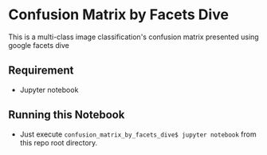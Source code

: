# Confusion Matrix by Facets Dive
This is a multi-class image classification's confusion matrix presented using google facets dive

## Requirement
- Jupyter notebook

## Running this Notebook
- Just execute `confusion_matrix_by_facets_dive$ jupyter notebook` from this repo root directory. 
